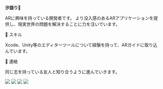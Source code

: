 __汐語り👋__

ARに興味を持っている開発者です。
より没入感のあるARアプリケーションを提供し、現実世界の問題を解決することに力を注いでいます。

🌱 スキル

Xcode、Unity等のエディターツールについて経験を持って、ARガイドに取り込んでいます。

💬 連絡

同じ志を持っている友人と知り合うように進んでいきます。  
<p>
  <a href="https://www.youtube.com/@XRTIDE"><img src="https://img.shields.io/badge/Youtube-@XRTIDE-blue" /></a>
  <a href="https://space.bilibili.com/3546571058711178"><img src="https://img.shields.io/badge/Bilibili-@XR潮汐-blue" /></a>
  <a href="https://www.xiaohongshu.com/user/profile/5c7f669200000000160081c9"><img src="https://img.shields.io/badge/Redbook-@XR潮汐-blue" /></a>
  <a href="http://www.xrtide.com"><img src="https://img.shields.io/badge/Website-@XRTIDE-5f9ea0" /></a>
</p>
